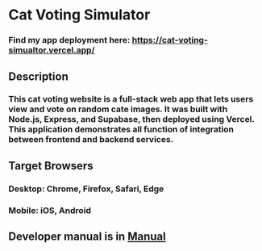 # Cat Voting Simulator
### Find my app deployment here: https://cat-voting-simualtor.vercel.app/

## Description
### This cat voting website is a full-stack web app that lets users view and vote on random cate images. It was built with Node.js, Express, and Supabase, then deployed using Vercel. This application demonstrates all function of integration between frontend and backend services.

## Target Browsers
### Desktop: Chrome, Firefox, Safari, Edge
### Mobile: iOS, Android

## Developer manual is in [Manual](https://github.com/cselwyn000/INST377_Final_Cat/tree/main/docs)









